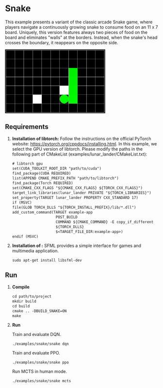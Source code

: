 # Snake

This example presents a variant of the classic arcade Snake game, where players navigate a continuously growing snake to consume food on an 11 x 7 board. Uniquely, this version features always two pieces of food on the board and eliminates "walls" at the borders. Instead, when the snake's head crosses the boundary, it reappears on the opposite side.

<img src="../../docs/img/example_snake.png" alt="" width="330" height="210">

## Requirements

1. **Installation of libtorch:**
    Follow the instructions on the official PyTorch website: https://pytorch.org/cppdocs/installing.html. In this example, we select the GPU version of libtorch. Please modify the paths in the following part of CMakeList (examples/lunar_lander/CMakeList.txt):

    ```
    # libtorch gpu
    set(CUDA_TOOLKIT_ROOT_DIR "path/to/cuda")
    find_package(CUDA REQUIRED)
    list(APPEND CMAKE_PREFIX_PATH "path/to/libtorch")
    find_package(Torch REQUIRED)
    set(CMAKE_CXX_FLAGS "${CMAKE_CXX_FLAGS} ${TORCH_CXX_FLAGS}")
    target_link_libraries(lunar_lander PRIVATE "${TORCH_LIBRARIES}")
    set_property(TARGET lunar_lander PROPERTY CXX_STANDARD 17)
    if (MSVC)
    file(GLOB TORCH_DLLS "${TORCH_INSTALL_PREFIX}/lib/*.dll")
    add_custom_command(TARGET example-app
                        POST_BUILD
                        COMMAND ${CMAKE_COMMAND} -E copy_if_different
                        ${TORCH_DLLS}
                        $<TARGET_FILE_DIR:example-app>)
    endif (MSVC)
    ```

2. **Installation of :**
    SFML provides a simple interface for games and multimedia application.
    ```
    sudo apt-get install libsfml-dev
    ```


## Run

1. **Compile**

    ```
    cd path/to/project
    mkdir build
    cd build
    cmake .. -DBUILD_SNAKE=ON
    make
    ```
2. **Run**
   
    Train and evaluate DQN.
    ```
    ./examples/snake/snake dqn
    ```

    Train and evaluate PPO.
    ```
    ./examples/snake/snake ppo
    ```

    Run MCTS in human mode.
    ```
    ./examples/snake/snake mcts
    ```
    

